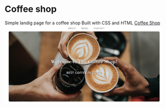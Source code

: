 # Coffee shop
Simple landig page for a coffee shop
Built with CSS and HTML
[Coffee Shop](https://felicevalentine.github.io/coffee_shop/)
![Coffee Shop](https://raw.githubusercontent.com/FeliceValentine/coffee_shop/main/coffee.png)
